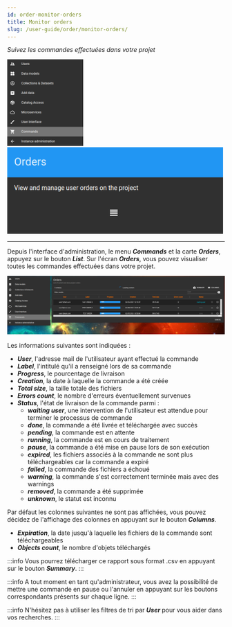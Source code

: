 ```yaml
---
id: order-monitor-orders
title: Monitor orders
slug: /user-guide/order/monitor-orders/
---
```


*Suivez les commandes effectuées dans votre projet*

<img src="/images/user-documentation/v1.4/8-order-data/command-menu.png" alt="user menu" height="200"/> 
<img src="/images/user-documentation/v1.4/8-order-data/orders-card.png" alt="user menu" height="200"/>

---

Depuis l'interface d'administration, le menu ***Commands*** et la carte ***Orders***, appuyez sur le bouton ***List***.
Sur l'écran ***Orders***, vous pouvez visualiser toutes les commandes effectuées dans votre projet.

<div align="center">
  <img src="/images/user-documentation/v1.4/8-order-data/order/order-list.png" alt="order list" width="800"/> 
</div>

Les informations suivantes sont indiquées :

- ***User***, l'adresse mail de l'utilisateur ayant effectué la commande
- ***Label***, l'intitulé qu'il a renseigné lors de sa commande
- ***Progress***, le pourcentage de livraison
- ***Creation***, la date à laquelle la commande a été créée
- ***Total size***, la taille totale des fichiers
- ***Errors count***, le nombre d'erreurs éventuellement survenues
- ***Status***, l'état de livraison de la commande parmi :
  - ***waiting user***, une intervention de l'utilisateur est attendue pour terminer le processus de commande
  - ***done***, la commande a été livrée et téléchargée avec succès
  - ***pending***, la commande est en attente
  - ***running***, la commande est en cours de traitement
  - ***pause***, la commande a été mise en pause lors de son exécution
  - ***expired***, les fichiers associés à la commande ne sont plus téléchargeables car la commande a expiré
  - ***failed***, la commande des fichiers a échoué
  - ***warning***, la commande s'est correctement terminée mais avec des warnings
  - ***removed***, la commande a été supprimée
  - ***unknown***, le statut est inconnu

Par défaut les colonnes suivantes ne sont pas affichées, vous pouvez décidez de l'affichage des colonnes en appuyant sur le bouton ***Columns***.

- ***Expiration***, la date jusqu'à laquelle les fichiers de la commande sont téléchargeables
- ***Objects count***, le nombre d'objets téléchargés

:::info
Vous pourrez télécharger ce rapport sous format .csv en appuyant sur le bouton ***Summary***.
:::

:::info
A tout moment en tant qu'administrateur, vous avez la possibilité de mettre une commande en pause ou l'annuler en appuyant sur les boutons correspondants présents sur chaque ligne.
:::

:::info
N'hésitez pas à utiliser les filtres de tri par ***User*** pour vous aider dans vos recherches.
:::
